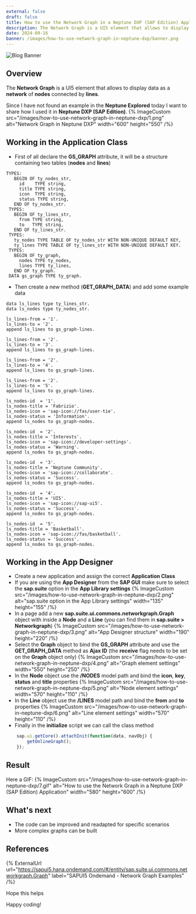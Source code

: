 ```yaml
---
external: false
draft: false
title: How to use the Network Graph in a Neptune DXP (SAP Edition) Application
description: The Network Graph is a UI5 element that allows to display data as a network of nodes connected by lines. Today I want to share a basic example on how I used it in Neptune DXP SAP Edition.
date: 2024-09-16
banner: /images/how-to-use-network-graph-in-neptune-dxp/banner.png
---
```


![Blog Banner](/images/how-to-use-network-graph-in-neptune-dxp/banner.png)

## Overview

The **Network Graph** is a UI5 element that allows to display data as a **network** of **nodes** connected by **lines**. 

Since I have not found an example in the **Neptune Explored** today I want to share how I used it in **Neptune DXP (SAP Edition)**.
{% ImageCustom src="/images/how-to-use-network-graph-in-neptune-dxp/1.png" alt="Network Graph in Neptune DXP" width="600" height="550" /%} 

## Working in the Application Class

- First of all declare the **GS_GRAPH** attribute, it will be a structure containing two tables (**nodes** and **lines**)
```
TYPES:
   BEGIN OF ty_nodes_str,
     id    TYPE string,
     title TYPE string,
     icon  TYPE string,
     status TYPE string,
   END OF ty_nodes_str.
 TYPES:
   BEGIN OF ty_lines_str,
     from TYPE string,
     to   TYPE string,
   END OF ty_lines_str.
 TYPES:
   ty_nodes TYPE TABLE OF ty_nodes_str WITH NON-UNIQUE DEFAULT KEY,
   ty_lines TYPE TABLE OF ty_lines_str WITH NON-UNIQUE DEFAULT KEY.
 TYPES:
   BEGIN OF ty_graph,
     nodes TYPE ty_nodes,
     lines TYPE ty_lines,
   END OF ty_graph.
 DATA gs_graph TYPE ty_graph.
```
- Then create a new method (**GET_GRAPH_DATA**) and add some example data
```
data ls_lines type ty_lines_str.
data ls_nodes type ty_nodes_str.

ls_lines-from = '1'.
ls_lines-to = '2'.
append ls_lines to gs_graph-lines.

ls_lines-from = '2'.
ls_lines-to = '3'.
append ls_lines to gs_graph-lines.

ls_lines-from = '2'.
ls_lines-to = '4'.
append ls_lines to gs_graph-lines.

ls_lines-from = '2'.
ls_lines-to = '5'.
append ls_lines to gs_graph-lines.

ls_nodes-id  = '1'.
ls_nodes-title = 'Fabrizio'.
ls_nodes-icon = 'sap-icon://fas/user-tie'.
ls_nodes-status = 'Information'.
append ls_nodes to gs_graph-nodes.

ls_nodes-id  = '2'.
ls_nodes-title = 'Interests'.
ls_nodes-icon = 'sap-icon://developer-settings'.
ls_nodes-status = 'Warning'.
append ls_nodes to gs_graph-nodes.

ls_nodes-id  = '3'.
ls_nodes-title = 'Neptune Community'.
ls_nodes-icon = 'sap-icon://collaborate'.
ls_nodes-status = 'Success'.
append ls_nodes to gs_graph-nodes.

ls_nodes-id  = '4'.
ls_nodes-title = 'UI5'.
ls_nodes-icon = 'sap-icon://sap-ui5'.
ls_nodes-status = 'Success'.
append ls_nodes to gs_graph-nodes.

ls_nodes-id  = '5'.
ls_nodes-title = 'Basketball'.
ls_nodes-icon = 'sap-icon://fas/basketball'.
ls_nodes-status = 'Success'.
append ls_nodes to gs_graph-nodes.
```

## Working in the App Designer

- Create a new application and assign the correct **Application Class**
- If you are using the **App Designer** from the **SAP GUI** make sure to select the **sap.suite** option in the **App Library settings**
{% ImageCustom src="/images/how-to-use-network-graph-in-neptune-dxp/2.png" alt="sap.suite option in the App Library settings" width="135" height="155" /%} 
- In a page add a new **sap.suite.ui.commons.networkgraph.Graph** object with inside a **Node** and a **Line** (you can find them in **sap.suite > Networkgraph**)
{% ImageCustom src="/images/how-to-use-network-graph-in-neptune-dxp/3.png" alt="App Designer structure" width="190" height="220" /%} 
- Select the **Graph** object to bind the **GS_GRAPH** attribute and use the **GET_GRAPH_DATA** method as **Ajax ID** (the **receive** flag needs to be set on the **Graph** object only)
{% ImageCustom src="/images/how-to-use-network-graph-in-neptune-dxp/4.png" alt="Graph element settings" width="550" height="250" /%} 
- In the **Node** object use the **/NODES** model path and bind the **icon**, **key**, **status** and **title** properties
{% ImageCustom src="/images/how-to-use-network-graph-in-neptune-dxp/5.png" alt="Node element settings" width="570" height="110" /%} 
- In the **Line** object use the **/LINES** model path and bind the **from** and **to** properties
{% ImageCustom src="/images/how-to-use-network-graph-in-neptune-dxp/6.png" alt="Line element settings" width="570" height="110" /%} 
- Finally in the **initialize** script we can call the class method
```javascript
    sap.ui.getCore().attachInit(function(data, navObj) {
        getOnlineGraph();
    });
```

## Result

Here a GIF:
{% ImageCustom src="/images/how-to-use-network-graph-in-neptune-dxp/7.gif" alt="How to use the Network Graph in a Neptune DXP (SAP Edition) Application" width="580" height="600" /%}

## What's next

- The code can be improved and readapted for specific scenarios
- More complex graphs can be built

## References
{% ExternalUrl url="https://sapui5.hana.ondemand.com/#/entity/sap.suite.ui.commons.networkgraph.Graph" label="SAPUI5 Ondemand - Network Graph Examples" /%}

Hope this helps

Happy coding!